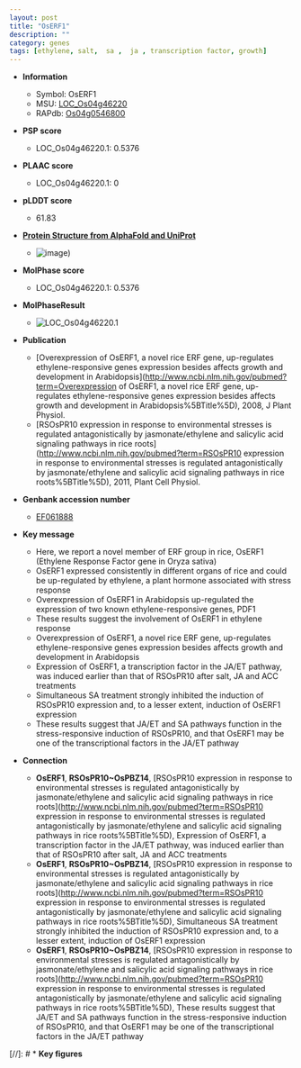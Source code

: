 ```yaml
---
layout: post
title: "OsERF1"
description: ""
category: genes
tags: [ethylene, salt,  sa ,  ja , transcription factor, growth]
---
```


* **Information**  
    + Symbol: OsERF1  
    + MSU: [LOC_Os04g46220](http://rice.plantbiology.msu.edu/cgi-bin/ORF_infopage.cgi?orf=LOC_Os04g46220)  
    + RAPdb: [Os04g0546800](http://rapdb.dna.affrc.go.jp/viewer/gbrowse_details/irgsp1?name=Os04g0546800)  

* **PSP score**  
    + LOC_Os04g46220.1: 0.5376 

* **PLAAC score**  
    + LOC_Os04g46220.1: 0 

* **pLDDT score**
    + 61.83

* **[Protein Structure from AlphaFold and UniProt](https://www.uniprot.org/uniprotkb/Q0JB99/entry#structure)**
    + ![image](https://ricepsp.github.io/images/Q0/AF-Q0JB99-F1.png))

* **MolPhase score**
    + LOC_Os04g46220.1: 0.5376

* **MolPhaseResult**
    + ![LOC_Os04g46220.1](https://ricepsp.github.io/pictures/LOC_Os04g/LOC_Os04g46220.1.png)

* **Publication**  
    + [Overexpression of OsERF1, a novel rice ERF gene, up-regulates ethylene-responsive genes expression besides affects growth and development in Arabidopsis](http://www.ncbi.nlm.nih.gov/pubmed?term=Overexpression of OsERF1, a novel rice ERF gene, up-regulates ethylene-responsive genes expression besides affects growth and development in Arabidopsis%5BTitle%5D), 2008, J Plant Physiol.
    + [RSOsPR10 expression in response to environmental stresses is regulated antagonistically by jasmonate/ethylene and salicylic acid signaling pathways in rice roots](http://www.ncbi.nlm.nih.gov/pubmed?term=RSOsPR10 expression in response to environmental stresses is regulated antagonistically by jasmonate/ethylene and salicylic acid signaling pathways in rice roots%5BTitle%5D), 2011, Plant Cell Physiol.

* **Genbank accession number**  
    + [EF061888](http://www.ncbi.nlm.nih.gov/nuccore/EF061888)

* **Key message**  
    + Here, we report a novel member of ERF group in rice, OsERF1 (Ethylene Response Factor gene in Oryza sativa)
    + OsERF1 expressed consistently in different organs of rice and could be up-regulated by ethylene, a plant hormone associated with stress response
    + Overexpression of OsERF1 in Arabidopsis up-regulated the expression of two known ethylene-responsive genes, PDF1
    + These results suggest the involvement of OsERF1 in ethylene response
    + Overexpression of OsERF1, a novel rice ERF gene, up-regulates ethylene-responsive genes expression besides affects growth and development in Arabidopsis
    + Expression of OsERF1, a transcription factor in the JA/ET pathway, was induced earlier than that of RSOsPR10 after salt, JA and ACC treatments
    + Simultaneous SA treatment strongly inhibited the induction of RSOsPR10 expression and, to a lesser extent, induction of OsERF1 expression
    + These results suggest that JA/ET and SA pathways function in the stress-responsive induction of RSOsPR10, and that OsERF1 may be one of the transcriptional factors in the JA/ET pathway

* **Connection**  
    + __OsERF1__, __RSOsPR10~OsPBZ14__, [RSOsPR10 expression in response to environmental stresses is regulated antagonistically by jasmonate/ethylene and salicylic acid signaling pathways in rice roots](http://www.ncbi.nlm.nih.gov/pubmed?term=RSOsPR10 expression in response to environmental stresses is regulated antagonistically by jasmonate/ethylene and salicylic acid signaling pathways in rice roots%5BTitle%5D), Expression of OsERF1, a transcription factor in the JA/ET pathway, was induced earlier than that of RSOsPR10 after salt, JA and ACC treatments
    + __OsERF1__, __RSOsPR10~OsPBZ14__, [RSOsPR10 expression in response to environmental stresses is regulated antagonistically by jasmonate/ethylene and salicylic acid signaling pathways in rice roots](http://www.ncbi.nlm.nih.gov/pubmed?term=RSOsPR10 expression in response to environmental stresses is regulated antagonistically by jasmonate/ethylene and salicylic acid signaling pathways in rice roots%5BTitle%5D), Simultaneous SA treatment strongly inhibited the induction of RSOsPR10 expression and, to a lesser extent, induction of OsERF1 expression
    + __OsERF1__, __RSOsPR10~OsPBZ14__, [RSOsPR10 expression in response to environmental stresses is regulated antagonistically by jasmonate/ethylene and salicylic acid signaling pathways in rice roots](http://www.ncbi.nlm.nih.gov/pubmed?term=RSOsPR10 expression in response to environmental stresses is regulated antagonistically by jasmonate/ethylene and salicylic acid signaling pathways in rice roots%5BTitle%5D), These results suggest that JA/ET and SA pathways function in the stress-responsive induction of RSOsPR10, and that OsERF1 may be one of the transcriptional factors in the JA/ET pathway

[//]: # * **Key figures**  


